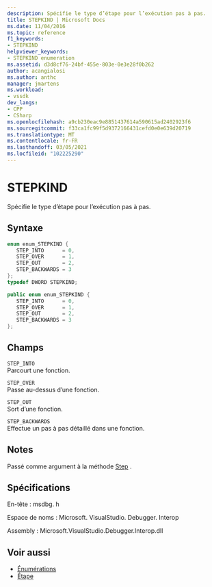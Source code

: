 ```yaml
---
description: Spécifie le type d’étape pour l’exécution pas à pas.
title: STEPKIND | Microsoft Docs
ms.date: 11/04/2016
ms.topic: reference
f1_keywords:
- STEPKIND
helpviewer_keywords:
- STEPKIND enumeration
ms.assetid: d3d8cf76-24bf-455e-803e-0e3e28f0b262
author: acangialosi
ms.author: anthc
manager: jmartens
ms.workload:
- vssdk
dev_langs:
- CPP
- CSharp
ms.openlocfilehash: a9cb230eac9e8851437614a590615ad2402923f6
ms.sourcegitcommit: f33ca1fc99f5d9372166431cefd0e0e639d20719
ms.translationtype: MT
ms.contentlocale: fr-FR
ms.lasthandoff: 03/05/2021
ms.locfileid: "102225290"
---
```

# <a name="stepkind"></a>STEPKIND
Spécifie le type d’étape pour l’exécution pas à pas.

## <a name="syntax"></a>Syntaxe

```cpp
enum enum_STEPKIND { 
   STEP_INTO      = 0,
   STEP_OVER      = 1,
   STEP_OUT       = 2,
   STEP_BACKWARDS = 3
};
typedef DWORD STEPKIND;
```

```csharp
public enum enum_STEPKIND { 
   STEP_INTO      = 0,
   STEP_OVER      = 1,
   STEP_OUT       = 2,
   STEP_BACKWARDS = 3
};
```

## <a name="fields"></a>Champs
 `STEP_INTO`\
 Parcourt une fonction.

 `STEP_OVER`\
 Passe au-dessus d’une fonction.

 `STEP_OUT`\
 Sort d’une fonction.

 `STEP_BACKWARDS`\
 Effectue un pas à pas détaillé dans une fonction.

## <a name="remarks"></a>Notes
 Passé comme argument à la méthode [Step](../../../extensibility/debugger/reference/idebugprocess3-step.md) .

## <a name="requirements"></a>Spécifications
 En-tête : msdbg. h

 Espace de noms : Microsoft. VisualStudio. Debugger. Interop

 Assembly : Microsoft.VisualStudio.Debugger.Interop.dll

## <a name="see-also"></a>Voir aussi
- [Énumérations](../../../extensibility/debugger/reference/enumerations-visual-studio-debugging.md)
- [Étape](../../../extensibility/debugger/reference/idebugprocess3-step.md)
